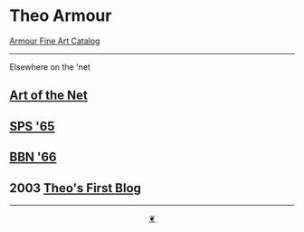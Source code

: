 # Theo Armour

[Armour Fine Art Catalog]( https://evereverland.github.io/#places/theo-armour/armour-fine-art-catalog.md )

***

Elsewhere on the 'net

## [Art of the Net]( https://artofthenet2009.wordpress.com/)

## [SPS '65]( http://sps65.com )

## [BBN '66]( http://bbn66.com )

## 2003 [Theo's First Blog]( https://theofirst.blogspot.com/ )

***

<center title="You have reached the end of the line" ><a title="Return to top" href="javascript:window.scrollTo(0,0);" class=aDingbat > ❦ </a></center>
